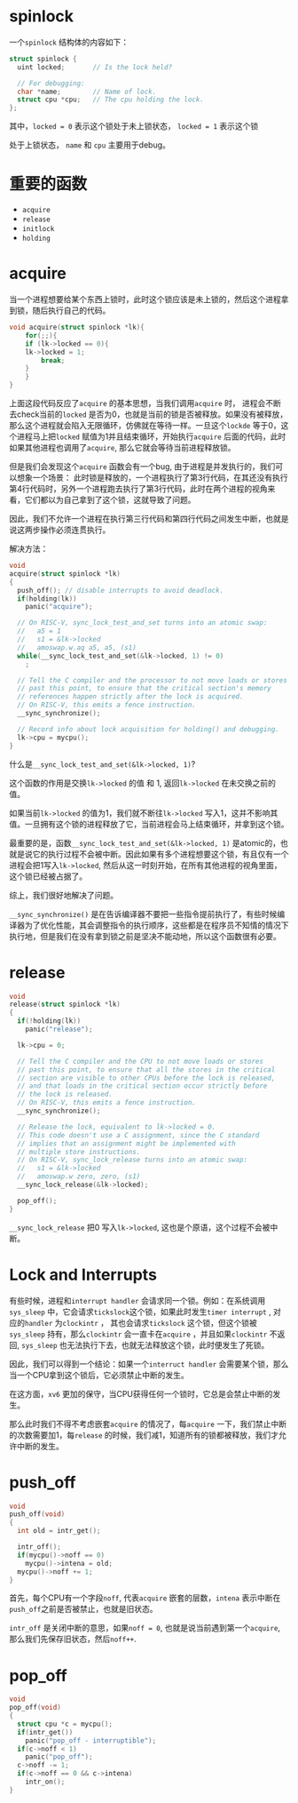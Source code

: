 # spinlock

一个`spinlock` 结构体的内容如下：

```c
struct spinlock {
  uint locked;       // Is the lock held?

  // For debugging:
  char *name;        // Name of lock.
  struct cpu *cpu;   // The cpu holding the lock.
};
```

其中，`locked = 0` 表示这个锁处于未上锁状态， `locked = 1` 表示这个锁

处于上锁状态， `name` 和 `cpu` 主要用于debug。

# 重要的函数

- `acquire`
- `release`
- `initlock`
- `holding`

# acquire

当一个进程想要给某个东西上锁时，此时这个锁应该是未上锁的，然后这个进程拿到锁，随后执行自己的代码。

```c
void acquire(struct spinlock *lk){
	for(;;){
	if (lk->locked == 0){
	lk->locked = 1;
		break;
	}
	}
}
```

上面这段代码反应了`acquire` 的基本思想，当我们调用`acquire` 时， 进程会不断去check当前的`locked` 是否为0，也就是当前的锁是否被释放。如果没有被释放，那么这个进程就会陷入无限循环，仿佛就在等待一样。一旦这个`lockde` 等于0，这个进程马上把`locked` 赋值为1并且结束循环，开始执行`acquire` 后面的代码，此时如果其他进程也调用了`acquire`,  那么它就会等待当前进程释放锁。

但是我们会发现这个`acquire` 函数会有一个bug, 由于进程是并发执行的，我们可以想象一个场景： 此时锁是释放的，一个进程执行了第3行代码，在其还没有执行第4行代码时，另外一个进程跑去执行了第3行代码，此时在两个进程的视角来看，它们都以为自己拿到了这个锁，这就导致了问题。

因此，我们不允许一个进程在执行第三行代码和第四行代码之间发生中断，也就是说这两步操作必须连贯执行。

解决方法：

```c
void
acquire(struct spinlock *lk)
{
  push_off(); // disable interrupts to avoid deadlock.
  if(holding(lk))
    panic("acquire");

  // On RISC-V, sync_lock_test_and_set turns into an atomic swap:
  //   a5 = 1
  //   s1 = &lk->locked
  //   amoswap.w.aq a5, a5, (s1)
  while(__sync_lock_test_and_set(&lk->locked, 1) != 0)
    ;

  // Tell the C compiler and the processor to not move loads or stores
  // past this point, to ensure that the critical section's memory
  // references happen strictly after the lock is acquired.
  // On RISC-V, this emits a fence instruction.
  __sync_synchronize();

  // Record info about lock acquisition for holding() and debugging.
  lk->cpu = mycpu();
}
```

什么是`__sync_lock_test_and_set(&lk->locked, 1)`?

这个函数的作用是交换`lk->locked` 的值 和 1,  返回`lk->locked` 在未交换之前的值。

如果当前`lk->locked` 的值为1，我们就不断往`lk->locked` 写入1，这并不影响其值。一旦拥有这个锁的进程释放了它，当前进程会马上结束循环，并拿到这个锁。

最重要的是，函数`__sync_lock_test_and_set(&lk->locked, 1)` 是atomic的，也就是说它的执行过程不会被中断。因此如果有多个进程想要这个锁，有且仅有一个进程会把1写入`lk->locked`, 然后从这一时刻开始，在所有其他进程的视角里面，这个锁已经被占据了。

综上，我们很好地解决了问题。

`__sync_synchronize()` 是在告诉编译器不要把一些指令提前执行了，有些时候编译器为了优化性能，其会调整指令的执行顺序，这些都是在程序员不知情的情况下执行地，但是我们在没有拿到锁之前是坚决不能动地，所以这个函数很有必要。

# release

```c
void
release(struct spinlock *lk)
{
  if(!holding(lk))
    panic("release");

  lk->cpu = 0;

  // Tell the C compiler and the CPU to not move loads or stores
  // past this point, to ensure that all the stores in the critical
  // section are visible to other CPUs before the lock is released,
  // and that loads in the critical section occur strictly before
  // the lock is released.
  // On RISC-V, this emits a fence instruction.
  __sync_synchronize();

  // Release the lock, equivalent to lk->locked = 0.
  // This code doesn't use a C assignment, since the C standard
  // implies that an assignment might be implemented with
  // multiple store instructions.
  // On RISC-V, sync_lock_release turns into an atomic swap:
  //   s1 = &lk->locked
  //   amoswap.w zero, zero, (s1)
  __sync_lock_release(&lk->locked);

  pop_off();
}
```

`__sync_lock_release` 把0 写入`lk->locked`, 这也是个原语，这个过程不会被中断。

# Lock and Interrupts

有些时候，进程和`interrupt handler` 会请求同一个锁。例如：在系统调用`sys_sleep` 中，它会请求`tickslock`这个锁，如果此时发生`timer interrupt` ,  对应的`handler` 为`clockintr` ， 其也会请求`tickslock` 这个锁，但这个锁被`sys_sleep` 持有，那么`clockintr` 会一直卡在`acquire` ，并且如果`clockintr` 不返回, `sys_sleep` 也无法执行下去，也就无法释放这个锁，此时便发生了死锁。

因此，我们可以得到一个结论：如果一个`interruct handler` 会需要某个锁，那么当一个CPU拿到这个锁后，它必须禁止中断的发生。

在这方面，`xv6` 更加的保守，当CPU获得任何一个锁时，它总是会禁止中断的发生。

那么此时我们不得不考虑嵌套`acquire` 的情况了，每`acquire` 一下，我们禁止中断的次数需要加1，每`release` 的时候，我们减1，知道所有的锁都被释放，我们才允许中断的发生。

# push_off

```c
void
push_off(void)
{
  int old = intr_get();

  intr_off();
  if(mycpu()->noff == 0)
    mycpu()->intena = old;
  mycpu()->noff += 1;
}
```

首先，每个CPU有一个字段`noff`, 代表`acquire` 嵌套的层数，`intena` 表示中断在`push_off`之前是否被禁止，也就是旧状态。 

`intr_off` 是关闭中断的意思，如果`noff = 0`, 也就是说当前遇到第一个`acquire`,  那么我们先保存旧状态，然后`noff++`.

# pop_off

```c
void
pop_off(void)
{
  struct cpu *c = mycpu();
  if(intr_get())
    panic("pop_off - interruptible");
  if(c->noff < 1)
    panic("pop_off");
  c->noff -= 1;
  if(c->noff == 0 && c->intena)
    intr_on();
}
```



